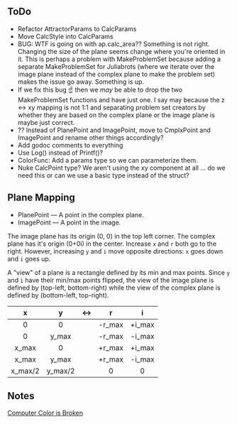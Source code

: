 ## ToDo

* Refactor AttractorParams to CalcParams
* Move CalcStyle into CalcParams
* BUG: WTF is going on with ap.calc_area?? Something is not right. Changing the size of the plane seems change where you're oriented in it. This is perhaps a problem with MakeProblemSet because adding a separate MakeProblemSet for Juliabrots (where we iterate over the image plane instead of the complex plane to make the problem set) makes the issue go away. Something is up.
* If we fix this bug ☝️ then we _may_ be able to drop the two MakeProblemSet functions and have just one. I say may because the z <-> xy mapping is not 1:1 and separating problem set creators by whether they are based on the complex plane or the image plane is maybe just correct.
* ?? Instead of PlanePoint and ImagePoint, move to CmplxPoint and ImagePoint and rename other things accordingly?
* Add godoc comments to everything
* Use Log() instead of Printf()?
* ColorFunc: Add a params type so we can parameterize them.
* Nuke CalcPoint type? We aren't using the xy component at all … do we need this or can we use a basic type instead of the struct?

## Plane Mapping

* PlanePoint — A point in the complex plane.
* ImagePoint — A point in the image.

The image plane has its origin (0, 0) in the top left corner. The complex plane has it's origin (0+0i) in the center. Increase `x` and `r` both go to the right. However, increasing `y` and `i` move opposite directions: `x` goes down and `i` goes up.

A "view" of a plane is a rectangle defined by its min and max points. Since `y` and `i` have their min/max points flipped, the view of the image plane is defined by (top-left, bottom-right) while the view of the complex plane is defined by (bottom-left, top-right).

| x | y | <-> | r | i |
|:--:|:--:|:--:|:--:|:--:|
| 0 | 0 |  | -r_max | +i_max |
| 0 | y_max | | -r_max | -i_max |
| x_max | 0 |  | +r_max | +i_max |
| x_max | y_max |  | +r_max | -i_max |
| x_max/2 | y_max/2 |  | 0 | 0 |

## Notes

[Computer Color is Broken](https://www.youtube.com/watch?v=LKnqECcg6Gw)